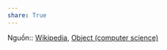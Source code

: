 ```yaml
---
share: True
---
```

Nguồn:: [Wikipedia](./Wikipedia.md#), [Object (computer science)](https://en.wikipedia.org/wiki/Object_(computer_science))
